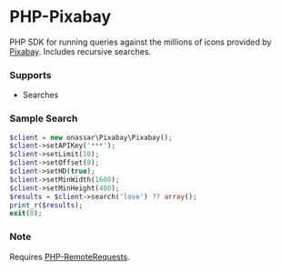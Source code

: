 # PHP-Pixabay
PHP SDK for running queries against the millions of icons provided by
[Pixabay](https://pixabay.com). Includes recursive searches.

### Supports
- Searches

### Sample Search
``` php
$client = new onassar\Pixabay\Pixabay();
$client->setAPIKey('***');
$client->setLimit(10);
$client->setOffset(0);
$client->setHD(true);
$client->setMinWidth(1600);
$client->setMinHeight(400);
$results = $client->search('love') ?? array();
print_r($results);
exit(0);
```

### Note
Requires
[PHP-RemoteRequests](https://github.com/onassar/PHP-RemoteRequests).
